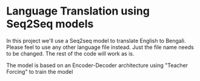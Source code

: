 # Language Translation using Seq2Seq models

In this project we'll use a Seq2seq model to translate English to Bengali. Please feel to use any other language file instead. Just the file name needs to be changed. The rest of the code will work as is.

The model is based on an Encoder-Decoder architecture using "Teacher Forcing" to train the model
